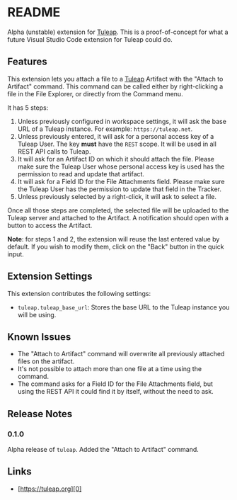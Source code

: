 # README

Alpha (unstable) extension for [Tuleap][0]. This is a proof-of-concept for what a future Visual Studio Code extension for Tuleap could do.

## Features

This extension lets you attach a file to a [Tuleap][0] Artifact with the "Attach to Artifact" command. This command can be called either by right-clicking a file in the File Explorer, or directly from the Command menu.

It has 5 steps:
1. Unless previously configured in workspace settings, it will ask the base URL of a Tuleap instance. For example: `https://tuleap.net`.
2. Unless previously entered, it will ask for a personal access key of a Tuleap User. The key **must** have the `REST` scope. It will be used in all REST API calls to Tuleap.
3. It will ask for an Artifact ID on which it should attach the file. Please make sure the Tuleap User whose personal access key is used has the permission to read and update that artifact.
4. It will ask for a Field ID for the File Attachments field. Please make sure the Tuleap User has the permission to update that field in the Tracker.
5. Unless previously selected by a right-click, it will ask to select a file.

Once all those steps are completed, the selected file will be uploaded to the Tuleap server and attached to the Artifact. A notification should open with a button to access the Artifact.

**Note**: for steps 1 and 2, the extension will reuse the last entered value by default. If you wish to modify them, click on the "Back" button in the quick input.

## Extension Settings

This extension contributes the following settings:

* `tuleap.tuleap_base_url`: Stores the base URL to the Tuleap instance you will be using.

## Known Issues

* The "Attach to Artifact" command will overwrite all previously attached files on the artifact.
* It's not possible to attach more than one file at a time using the command.
* The command asks for a Field ID for the File Attachments field, but using the REST API it could find it by itself, without the need to ask.

## Release Notes

### 0.1.0

Alpha release of `tuleap`. Added the "Attach to Artifact" command.

## Links

- [https://tuleap.org][0]

[0]: https://tuleap.org
